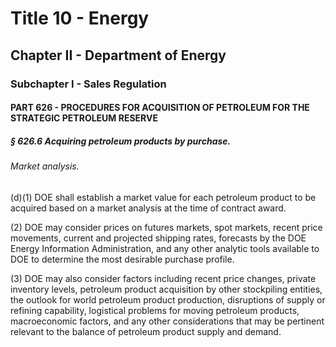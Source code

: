 
# Title 10 - Energy
## Chapter II - Department of Energy
### Subchapter I - Sales Regulation
#### PART 626 - PROCEDURES FOR ACQUISITION OF PETROLEUM FOR THE STRATEGIC PETROLEUM RESERVE
##### § 626.6 Acquiring petroleum products by purchase.
###### Market analysis.

(d)(1) DOE shall establish a market value for each petroleum product to be acquired based on a market analysis at the time of contract award.

(2) DOE may consider prices on futures markets, spot markets, recent price movements, current and projected shipping rates, forecasts by the DOE Energy Information Administration, and any other analytic tools available to DOE to determine the most desirable purchase profile.

(3) DOE may also consider factors including recent price changes, private inventory levels, petroleum product acquisition by other stockpiling entities, the outlook for world petroleum product production, disruptions of supply or refining capability, logistical problems for moving petroleum products, macroeconomic factors, and any other considerations that may be pertinent relevant to the balance of petroleum product supply and demand.
